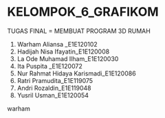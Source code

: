 # KELOMPOK_6_GRAFIKOM
TUGAS FINAL = MEMBUAT PROGRAM 3D RUMAH
1. Warham Aliansa _E1E120102
2. Hadijah Nisa Ifayatin_E1E120008
3. La Ode Muhamad Ilham_E1E120030
4. Ita Puspita _E1E120072
5. Nur Rahmat Hidaya Karismadi_E1E120086
6. Ratri Pramudita_E1E119075
7. Andri Rozaldin_E1E119048
8. Yusril Usman_E1E120054

warham

